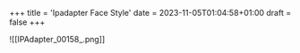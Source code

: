 +++
title = 'Ipadapter Face Style'
date = 2023-11-05T01:04:58+01:00
draft = false
+++


![[IPAdapter_00158_.png]] 